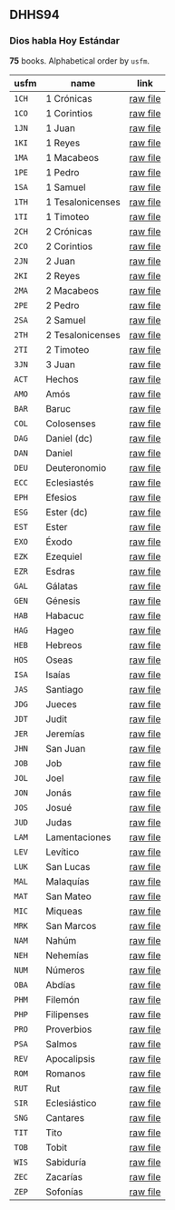 ## DHHS94

### Dios habla Hoy Estándar

**75** books. Alphabetical order by `usfm`.

| usfm | name | link |
| ---------- | ---------- | ---------- |
| `1CH` | 1 Crónicas | [raw file](https://mrk214.github.io/bible-data-es-spa/data/es___spa___spa/DHHS94/1CH.json) |
| `1CO` | 1 Corintios | [raw file](https://mrk214.github.io/bible-data-es-spa/data/es___spa___spa/DHHS94/1CO.json) |
| `1JN` | 1 Juan | [raw file](https://mrk214.github.io/bible-data-es-spa/data/es___spa___spa/DHHS94/1JN.json) |
| `1KI` | 1 Reyes | [raw file](https://mrk214.github.io/bible-data-es-spa/data/es___spa___spa/DHHS94/1KI.json) |
| `1MA` | 1 Macabeos | [raw file](https://mrk214.github.io/bible-data-es-spa/data/es___spa___spa/DHHS94/1MA.json) |
| `1PE` | 1 Pedro | [raw file](https://mrk214.github.io/bible-data-es-spa/data/es___spa___spa/DHHS94/1PE.json) |
| `1SA` | 1 Samuel | [raw file](https://mrk214.github.io/bible-data-es-spa/data/es___spa___spa/DHHS94/1SA.json) |
| `1TH` | 1 Tesalonicenses | [raw file](https://mrk214.github.io/bible-data-es-spa/data/es___spa___spa/DHHS94/1TH.json) |
| `1TI` | 1 Timoteo | [raw file](https://mrk214.github.io/bible-data-es-spa/data/es___spa___spa/DHHS94/1TI.json) |
| `2CH` | 2 Crónicas | [raw file](https://mrk214.github.io/bible-data-es-spa/data/es___spa___spa/DHHS94/2CH.json) |
| `2CO` | 2 Corintios | [raw file](https://mrk214.github.io/bible-data-es-spa/data/es___spa___spa/DHHS94/2CO.json) |
| `2JN` | 2 Juan | [raw file](https://mrk214.github.io/bible-data-es-spa/data/es___spa___spa/DHHS94/2JN.json) |
| `2KI` | 2 Reyes | [raw file](https://mrk214.github.io/bible-data-es-spa/data/es___spa___spa/DHHS94/2KI.json) |
| `2MA` | 2 Macabeos | [raw file](https://mrk214.github.io/bible-data-es-spa/data/es___spa___spa/DHHS94/2MA.json) |
| `2PE` | 2 Pedro | [raw file](https://mrk214.github.io/bible-data-es-spa/data/es___spa___spa/DHHS94/2PE.json) |
| `2SA` | 2 Samuel | [raw file](https://mrk214.github.io/bible-data-es-spa/data/es___spa___spa/DHHS94/2SA.json) |
| `2TH` | 2 Tesalonicenses | [raw file](https://mrk214.github.io/bible-data-es-spa/data/es___spa___spa/DHHS94/2TH.json) |
| `2TI` | 2 Timoteo | [raw file](https://mrk214.github.io/bible-data-es-spa/data/es___spa___spa/DHHS94/2TI.json) |
| `3JN` | 3 Juan | [raw file](https://mrk214.github.io/bible-data-es-spa/data/es___spa___spa/DHHS94/3JN.json) |
| `ACT` | Hechos | [raw file](https://mrk214.github.io/bible-data-es-spa/data/es___spa___spa/DHHS94/ACT.json) |
| `AMO` | Amós | [raw file](https://mrk214.github.io/bible-data-es-spa/data/es___spa___spa/DHHS94/AMO.json) |
| `BAR` | Baruc | [raw file](https://mrk214.github.io/bible-data-es-spa/data/es___spa___spa/DHHS94/BAR.json) |
| `COL` | Colosenses | [raw file](https://mrk214.github.io/bible-data-es-spa/data/es___spa___spa/DHHS94/COL.json) |
| `DAG` | Daniel (dc) | [raw file](https://mrk214.github.io/bible-data-es-spa/data/es___spa___spa/DHHS94/DAG.json) |
| `DAN` | Daniel | [raw file](https://mrk214.github.io/bible-data-es-spa/data/es___spa___spa/DHHS94/DAN.json) |
| `DEU` | Deuteronomio | [raw file](https://mrk214.github.io/bible-data-es-spa/data/es___spa___spa/DHHS94/DEU.json) |
| `ECC` | Eclesiastés | [raw file](https://mrk214.github.io/bible-data-es-spa/data/es___spa___spa/DHHS94/ECC.json) |
| `EPH` | Efesios | [raw file](https://mrk214.github.io/bible-data-es-spa/data/es___spa___spa/DHHS94/EPH.json) |
| `ESG` | Ester (dc) | [raw file](https://mrk214.github.io/bible-data-es-spa/data/es___spa___spa/DHHS94/ESG.json) |
| `EST` | Ester | [raw file](https://mrk214.github.io/bible-data-es-spa/data/es___spa___spa/DHHS94/EST.json) |
| `EXO` | Éxodo | [raw file](https://mrk214.github.io/bible-data-es-spa/data/es___spa___spa/DHHS94/EXO.json) |
| `EZK` | Ezequiel | [raw file](https://mrk214.github.io/bible-data-es-spa/data/es___spa___spa/DHHS94/EZK.json) |
| `EZR` | Esdras | [raw file](https://mrk214.github.io/bible-data-es-spa/data/es___spa___spa/DHHS94/EZR.json) |
| `GAL` | Gálatas | [raw file](https://mrk214.github.io/bible-data-es-spa/data/es___spa___spa/DHHS94/GAL.json) |
| `GEN` | Génesis | [raw file](https://mrk214.github.io/bible-data-es-spa/data/es___spa___spa/DHHS94/GEN.json) |
| `HAB` | Habacuc | [raw file](https://mrk214.github.io/bible-data-es-spa/data/es___spa___spa/DHHS94/HAB.json) |
| `HAG` | Hageo | [raw file](https://mrk214.github.io/bible-data-es-spa/data/es___spa___spa/DHHS94/HAG.json) |
| `HEB` | Hebreos | [raw file](https://mrk214.github.io/bible-data-es-spa/data/es___spa___spa/DHHS94/HEB.json) |
| `HOS` | Oseas | [raw file](https://mrk214.github.io/bible-data-es-spa/data/es___spa___spa/DHHS94/HOS.json) |
| `ISA` | Isaías | [raw file](https://mrk214.github.io/bible-data-es-spa/data/es___spa___spa/DHHS94/ISA.json) |
| `JAS` | Santiago | [raw file](https://mrk214.github.io/bible-data-es-spa/data/es___spa___spa/DHHS94/JAS.json) |
| `JDG` | Jueces | [raw file](https://mrk214.github.io/bible-data-es-spa/data/es___spa___spa/DHHS94/JDG.json) |
| `JDT` | Judit | [raw file](https://mrk214.github.io/bible-data-es-spa/data/es___spa___spa/DHHS94/JDT.json) |
| `JER` | Jeremías | [raw file](https://mrk214.github.io/bible-data-es-spa/data/es___spa___spa/DHHS94/JER.json) |
| `JHN` | San Juan | [raw file](https://mrk214.github.io/bible-data-es-spa/data/es___spa___spa/DHHS94/JHN.json) |
| `JOB` | Job | [raw file](https://mrk214.github.io/bible-data-es-spa/data/es___spa___spa/DHHS94/JOB.json) |
| `JOL` | Joel | [raw file](https://mrk214.github.io/bible-data-es-spa/data/es___spa___spa/DHHS94/JOL.json) |
| `JON` | Jonás | [raw file](https://mrk214.github.io/bible-data-es-spa/data/es___spa___spa/DHHS94/JON.json) |
| `JOS` | Josué | [raw file](https://mrk214.github.io/bible-data-es-spa/data/es___spa___spa/DHHS94/JOS.json) |
| `JUD` | Judas | [raw file](https://mrk214.github.io/bible-data-es-spa/data/es___spa___spa/DHHS94/JUD.json) |
| `LAM` | Lamentaciones | [raw file](https://mrk214.github.io/bible-data-es-spa/data/es___spa___spa/DHHS94/LAM.json) |
| `LEV` | Levítico | [raw file](https://mrk214.github.io/bible-data-es-spa/data/es___spa___spa/DHHS94/LEV.json) |
| `LUK` | San Lucas | [raw file](https://mrk214.github.io/bible-data-es-spa/data/es___spa___spa/DHHS94/LUK.json) |
| `MAL` | Malaquías | [raw file](https://mrk214.github.io/bible-data-es-spa/data/es___spa___spa/DHHS94/MAL.json) |
| `MAT` | San Mateo | [raw file](https://mrk214.github.io/bible-data-es-spa/data/es___spa___spa/DHHS94/MAT.json) |
| `MIC` | Miqueas | [raw file](https://mrk214.github.io/bible-data-es-spa/data/es___spa___spa/DHHS94/MIC.json) |
| `MRK` | San Marcos | [raw file](https://mrk214.github.io/bible-data-es-spa/data/es___spa___spa/DHHS94/MRK.json) |
| `NAM` | Nahúm | [raw file](https://mrk214.github.io/bible-data-es-spa/data/es___spa___spa/DHHS94/NAM.json) |
| `NEH` | Nehemías | [raw file](https://mrk214.github.io/bible-data-es-spa/data/es___spa___spa/DHHS94/NEH.json) |
| `NUM` | Números | [raw file](https://mrk214.github.io/bible-data-es-spa/data/es___spa___spa/DHHS94/NUM.json) |
| `OBA` | Abdías | [raw file](https://mrk214.github.io/bible-data-es-spa/data/es___spa___spa/DHHS94/OBA.json) |
| `PHM` | Filemón | [raw file](https://mrk214.github.io/bible-data-es-spa/data/es___spa___spa/DHHS94/PHM.json) |
| `PHP` | Filipenses | [raw file](https://mrk214.github.io/bible-data-es-spa/data/es___spa___spa/DHHS94/PHP.json) |
| `PRO` | Proverbios | [raw file](https://mrk214.github.io/bible-data-es-spa/data/es___spa___spa/DHHS94/PRO.json) |
| `PSA` | Salmos | [raw file](https://mrk214.github.io/bible-data-es-spa/data/es___spa___spa/DHHS94/PSA.json) |
| `REV` | Apocalipsis | [raw file](https://mrk214.github.io/bible-data-es-spa/data/es___spa___spa/DHHS94/REV.json) |
| `ROM` | Romanos | [raw file](https://mrk214.github.io/bible-data-es-spa/data/es___spa___spa/DHHS94/ROM.json) |
| `RUT` | Rut | [raw file](https://mrk214.github.io/bible-data-es-spa/data/es___spa___spa/DHHS94/RUT.json) |
| `SIR` | Eclesiástico | [raw file](https://mrk214.github.io/bible-data-es-spa/data/es___spa___spa/DHHS94/SIR.json) |
| `SNG` | Cantares | [raw file](https://mrk214.github.io/bible-data-es-spa/data/es___spa___spa/DHHS94/SNG.json) |
| `TIT` | Tito | [raw file](https://mrk214.github.io/bible-data-es-spa/data/es___spa___spa/DHHS94/TIT.json) |
| `TOB` | Tobit | [raw file](https://mrk214.github.io/bible-data-es-spa/data/es___spa___spa/DHHS94/TOB.json) |
| `WIS` | Sabiduría | [raw file](https://mrk214.github.io/bible-data-es-spa/data/es___spa___spa/DHHS94/WIS.json) |
| `ZEC` | Zacarías | [raw file](https://mrk214.github.io/bible-data-es-spa/data/es___spa___spa/DHHS94/ZEC.json) |
| `ZEP` | Sofonías | [raw file](https://mrk214.github.io/bible-data-es-spa/data/es___spa___spa/DHHS94/ZEP.json) |

